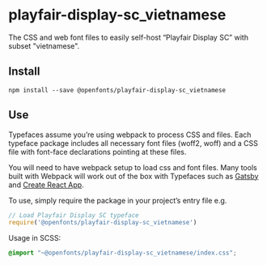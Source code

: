 
# playfair-display-sc_vietnamese

The CSS and web font files to easily self-host “Playfair Display SC” with subset "vietnamese".

## Install

`npm install --save @openfonts/playfair-display-sc_vietnamese`

## Use

Typefaces assume you’re using webpack to process CSS and files. Each typeface
package includes all necessary font files (woff2, woff) and a CSS file with
font-face declarations pointing at these files.

You will need to have webpack setup to load css and font files. Many tools built
with Webpack will work out of the box with Typefaces such as [Gatsby](https://github.com/gatsbyjs/gatsby)
and [Create React App](https://github.com/facebookincubator/create-react-app).

To use, simply require the package in your project’s entry file e.g.

```javascript
// Load Playfair Display SC typeface
require('@openfonts/playfair-display-sc_vietnamese')
```

Usage in SCSS:
```scss
@import "~@openfonts/playfair-display-sc_vietnamese/index.css";
```
